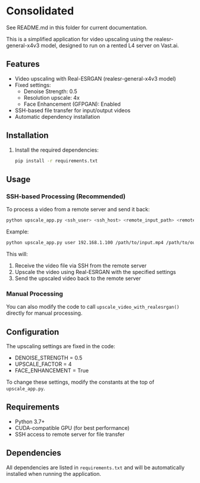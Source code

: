 # Consolidated

See README.md in this folder for current documentation.

This is a simplified application for video upscaling using the realesr-general-x4v3 model, designed to run on a rented L4 server on Vast.ai.

## Features

- Video upscaling with Real-ESRGAN (realesr-general-x4v3 model)
- Fixed settings:
  - Denoise Strength: 0.5
  - Resolution upscale: 4x
  - Face Enhancement (GFPGAN): Enabled
- SSH-based file transfer for input/output videos
- Automatic dependency installation

## Installation

1. Install the required dependencies:
   ```bash
   pip install -r requirements.txt
   ```

## Usage

### SSH-based Processing (Recommended)

To process a video from a remote server and send it back:

```bash
python upscale_app.py <ssh_user> <ssh_host> <remote_input_path> <remote_output_path>
```

Example:
```bash
python upscale_app.py user 192.168.1.100 /path/to/input.mp4 /path/to/output.mp4
```

This will:
1. Receive the video file via SSH from the remote server
2. Upscale the video using Real-ESRGAN with the specified settings
3. Send the upscaled video back to the remote server

### Manual Processing

You can also modify the code to call `upscale_video_with_realesrgan()` directly for manual processing.

## Configuration

The upscaling settings are fixed in the code:
- DENOISE_STRENGTH = 0.5
- UPSCALE_FACTOR = 4
- FACE_ENHANCEMENT = True

To change these settings, modify the constants at the top of `upscale_app.py`.

## Requirements

- Python 3.7+
- CUDA-compatible GPU (for best performance)
- SSH access to remote server for file transfer

## Dependencies

All dependencies are listed in `requirements.txt` and will be automatically installed when running the application.